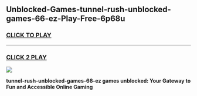 
## Unblocked-Games-tunnel-rush-unblocked-games-66-ez-Play-Free-6p68u
<h3>
<a href="https://premium76.site?title=tunnel-rush-unblocked-games-66-ez&ref=09A">CLICK TO PLAY</a></h3>
<hr>

<h3>
<a href="https://premium76.site?title=tunnel-rush-unblocked-games-66-ez&ref=09A">CLICK 2 PLAY</a>
  
</h3>

<a href="https://premium76.site?title=tunnel-rush-unblocked-games-66-ez&ref=09A"><img src="https://clearcache.store/games.png"></a>


**tunnel-rush-unblocked-games-66-ez games unblocked: Your Gateway to Fun and Accessible Online Gaming**
